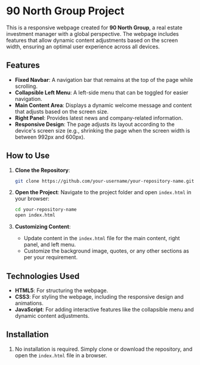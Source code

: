 # 90 North Group Project

This is a responsive webpage created for **90 North Group**, a real estate investment manager with a global perspective. The webpage includes features that allow dynamic content adjustments based on the screen width, ensuring an optimal user experience across all devices.

## Features

- **Fixed Navbar**: A navigation bar that remains at the top of the page while scrolling.
- **Collapsible Left Menu**: A left-side menu that can be toggled for easier navigation.
- **Main Content Area**: Displays a dynamic welcome message and content that adjusts based on the screen size.
- **Right Panel**: Provides latest news and company-related information.
- **Responsive Design**: The page adjusts its layout according to the device's screen size (e.g., shrinking the page when the screen width is between 992px and 600px).

## How to Use

1. **Clone the Repository**:
    ```bash
    git clone https://github.com/your-username/your-repository-name.git
    ```

2. **Open the Project**:
    Navigate to the project folder and open `index.html` in your browser:
    ```bash
    cd your-repository-name
    open index.html
    ```

3. **Customizing Content**:
    - Update content in the `index.html` file for the main content, right panel, and left menu.
    - Customize the background image, quotes, or any other sections as per your requirement.

## Technologies Used

- **HTML5**: For structuring the webpage.
- **CSS3**: For styling the webpage, including the responsive design and animations.
- **JavaScript**: For adding interactive features like the collapsible menu and dynamic content adjustments.

## Installation

1. No installation is required. Simply clone or download the repository, and open the `index.html` file in a browser.


